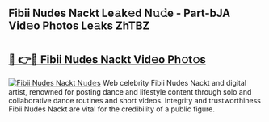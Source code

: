## Fibii Nudes Nackt Le𝚊k𝚎d N𝚞𝚍e - Part-bJA Vid𝚎o Photos Le𝚊ks ZhTBZ

# <h2><a href="http://fb9lrif.evod.top/?m=Fibii+Nudes+Nackt">🔗 👉🔴 Fibii Nudes Nackt Vid𝚎o Ph𝚘t𝚘s</a></h2>

[![Fibii Nudes Nackt N𝚞d𝚎s](https://i.imgur.com/8V9OHl7.gif)](http://fb9lrif.evod.top/?m=Fibii+Nudes+Nackt)
Web celebrity Fibii Nudes Nackt and digital artist, renowned for posting dance and lifestyle content through solo and collaborative dance routines and short videos. Integrity and trustworthiness Fibii Nudes Nackt are vital for the credibility of a public figure. 
